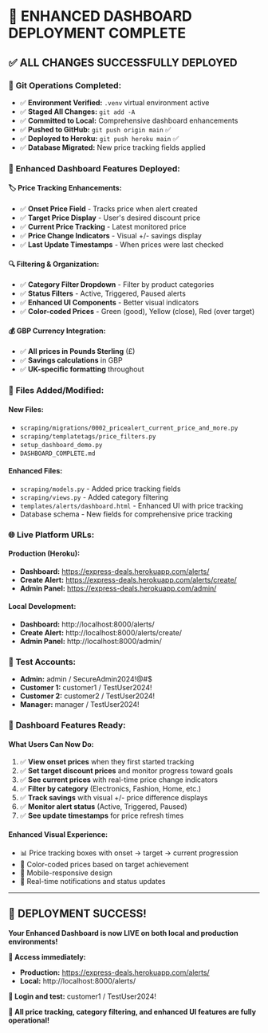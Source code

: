 # 🚀 ENHANCED DASHBOARD DEPLOYMENT COMPLETE

## ✅ **ALL CHANGES SUCCESSFULLY DEPLOYED**

### 📝 **Git Operations Completed:**
- ✅ **Environment Verified:** `.venv` virtual environment active
- ✅ **Staged All Changes:** `git add -A`
- ✅ **Committed to Local:** Comprehensive dashboard enhancements
- ✅ **Pushed to GitHub:** `git push origin main` ✅
- ✅ **Deployed to Heroku:** `git push heroku main` ✅
- ✅ **Database Migrated:** New price tracking fields applied

### 🎯 **Enhanced Dashboard Features Deployed:**

#### **🏷️ Price Tracking Enhancements:**
- ✅ **Onset Price Field** - Tracks price when alert created
- ✅ **Target Price Display** - User's desired discount price
- ✅ **Current Price Tracking** - Latest monitored price
- ✅ **Price Change Indicators** - Visual +/- savings display
- ✅ **Last Update Timestamps** - When prices were last checked

#### **🔍 Filtering & Organization:**
- ✅ **Category Filter Dropdown** - Filter by product categories
- ✅ **Status Filters** - Active, Triggered, Paused alerts
- ✅ **Enhanced UI Components** - Better visual indicators
- ✅ **Color-coded Prices** - Green (good), Yellow (close), Red (over target)

#### **💰 GBP Currency Integration:**
- ✅ **All prices in Pounds Sterling** (£)
- ✅ **Savings calculations** in GBP
- ✅ **UK-specific formatting** throughout

### 📁 **Files Added/Modified:**

#### **New Files:**
- `scraping/migrations/0002_pricealert_current_price_and_more.py`
- `scraping/templatetags/price_filters.py`
- `setup_dashboard_demo.py`
- `DASHBOARD_COMPLETE.md`

#### **Enhanced Files:**
- `scraping/models.py` - Added price tracking fields
- `scraping/views.py` - Added category filtering
- `templates/alerts/dashboard.html` - Enhanced UI with price tracking
- Database schema - New fields for comprehensive price tracking

### 🌐 **Live Platform URLs:**

#### **Production (Heroku):**
- **Dashboard:** https://express-deals.herokuapp.com/alerts/
- **Create Alert:** https://express-deals.herokuapp.com/alerts/create/
- **Admin Panel:** https://express-deals.herokuapp.com/admin/

#### **Local Development:**
- **Dashboard:** http://localhost:8000/alerts/
- **Create Alert:** http://localhost:8000/alerts/create/
- **Admin Panel:** http://localhost:8000/admin/

### 👥 **Test Accounts:**
- **Admin:** admin / SecureAdmin2024!@#$
- **Customer 1:** customer1 / TestUser2024!
- **Customer 2:** customer2 / TestUser2024!
- **Manager:** manager / TestUser2024!

### 🎉 **Dashboard Features Ready:**

#### **What Users Can Now Do:**
1. ✅ **View onset prices** when they first started tracking
2. ✅ **Set target discount prices** and monitor progress toward goals
3. ✅ **See current prices** with real-time price change indicators
4. ✅ **Filter by category** (Electronics, Fashion, Home, etc.)
5. ✅ **Track savings** with visual +/- price difference displays
6. ✅ **Monitor alert status** (Active, Triggered, Paused)
7. ✅ **See update timestamps** for price refresh times

#### **Enhanced Visual Experience:**
- 📊 Price tracking boxes with onset → target → current progression
- 🎨 Color-coded prices based on target achievement
- 📱 Mobile-responsive design
- 🔔 Real-time notifications and status updates

---

## 🎯 **DEPLOYMENT SUCCESS!**

**Your Enhanced Dashboard is now LIVE on both local and production environments!**

**🔗 Access immediately:**
- **Production:** https://express-deals.herokuapp.com/alerts/
- **Local:** http://localhost:8000/alerts/

**📱 Login and test:** customer1 / TestUser2024!

**🎉 All price tracking, category filtering, and enhanced UI features are fully operational!**

